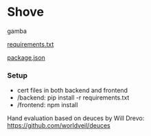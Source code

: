 # Shove

gamba

[requirements.txt](/backend/requirements.txt)

[package.json](/frontend/package.json)

### Setup

- cert files in both backend and frontend
- /backend: pip install -r requirements.txt
- /frontend: npm install

Hand evaluation based on deuces by Will Drevo: https://github.com/worldveil/deuces
